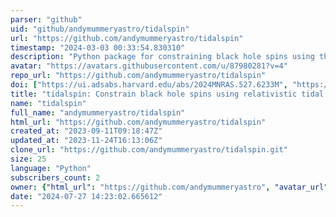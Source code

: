 ```yaml
---
parser: "github"
uid: "github/andymummeryastro/tidalspin"
url: "https://github.com/andymummeryastro/tidalspin"
timestamp: "2024-03-03 00:33:54.830310"
description: "Python package for constraining black hole spins using the properties of relativistic tidal forces"
avatar: "https://avatars.githubusercontent.com/u/87980281?v=4"
repo_url: "https://github.com/andymummeryastro/tidalspin"
doi: ["https://ui.adsabs.harvard.edu/abs/2024MNRAS.527.6233M", "https://ui.adsabs.harvard.edu/abs/2024ascl.soft01018M/abstract"]
title: "tidalspin: Constrain black hole spins using relativistic tidal forces properties"
name: "tidalspin"
full_name: "andymummeryastro/tidalspin"
html_url: "https://github.com/andymummeryastro/tidalspin"
created_at: "2023-09-11T09:18:47Z"
updated_at: "2023-11-24T16:13:06Z"
clone_url: "https://github.com/andymummeryastro/tidalspin.git"
size: 25
language: "Python"
subscribers_count: 2
owner: {"html_url": "https://github.com/andymummeryastro", "avatar_url": "https://avatars.githubusercontent.com/u/87980281?v=4", "login": "andymummeryastro", "type": "User"}
date: "2024-07-27 14:23:02.665612"
---
```

